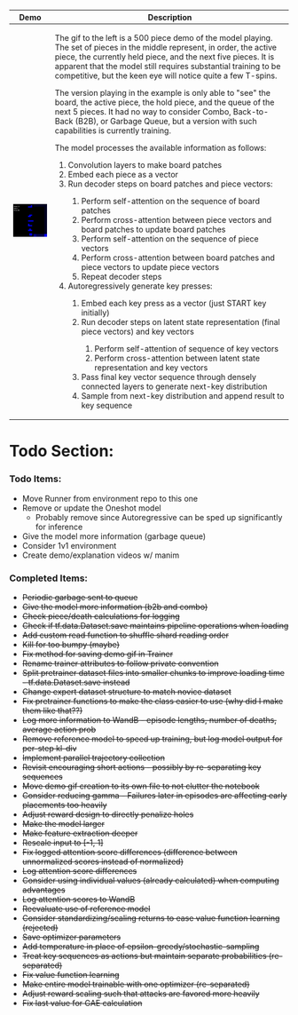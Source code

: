 | Demo | Description |
| ----------- | ----------- |
| <img src="https://github.com/m-sher/QTris/blob/main/Demo.gif" width="200"> | <p>The gif to the left is a 500 piece demo of the model playing. The set of pieces in the middle represent, in order, the active piece, the currently held piece, and the next five pieces. It is apparent that the model still requires substantial training to be competitive, but the keen eye will notice quite a few T-spins. </p><p>The version playing in the example is only able to "see" the board, the active piece, the hold piece, and the queue of the next 5 pieces. It had no way to consider Combo, Back-to-Back (B2B), or Garbage Queue, but a version with such capabilities is currently training.</p><p>The model processes the available information as follows:</p><ol><li>Convolution layers to make board patches</li><li>Embed each piece as a vector</li><li>Run decoder steps on board patches and piece vectors:</li><ol><li>Perform self-attention on the sequence of board patches</li><li>Perform cross-attention between piece vectors and board patches to update board patches</li><li>Perform self-attention on the sequence of piece vectors</li><li>Perform cross-attention between board patches and piece vectors to update piece vectors</li><li>Repeat decoder steps</li></ol><li>Autoregressively generate key presses:</li><ol><li>Embed each key press as a vector (just START key initially)</li><li>Run decoder steps on latent state representation (final piece vectors) and key vectors</li><ol><li>Perform self-attention of sequence of key vectors</li><li>Perform cross-attention between latent state representation and key vectors</li></ol><li>Pass final key vector sequence through densely connected layers to generate next-key distribution</li><li>Sample from next-key distribution and append result to key sequence</li></ol></ol>

# Todo Section: #

### Todo Items: ###

- Move Runner from environment repo to this one
- Remove or update the Oneshot model
   - Probably remove since Autoregressive can be sped up significantly for inference
- Give the model more information (garbage queue)
- Consider 1v1 environment
- Create demo/explanation videos w/ manim

### Completed Items: ###

- ~~Periodic garbage sent to queue~~
- ~~Give the model more information (b2b and combo)~~
- ~~Check piece/death calculations for logging~~
- ~~Check if tf.data.Dataset.save maintains pipeline operations when loading~~
- ~~Add custom read function to shuffle shard reading order~~
- ~~Kill for too bumpy (maybe)~~
- ~~Fix method for saving demo gif in Trainer~~
- ~~Rename trainer attributes to follow private convention~~
- ~~Split pretrainer dataset files into smaller chunks to improve loading time - tf.data.Dataset.save instead~~
- ~~Change expert dataset structure to match novice dataset~~
- ~~Fix pretrainer functions to make the class easier to use (why did I make them like that??)~~
- ~~Log more information to WandB - episode lengths, number of deaths, average action prob~~
- ~~Remove reference model to speed up training, but log model output for per-step kl-div~~
- ~~Implement parallel trajectory collection~~
- ~~Revisit encouraging short actions - possibly by re-separating key sequences~~
- ~~Move demo gif creation to its own file to not clutter the notebook~~
- ~~Consider reducing gamma - Failures later in episodes are affecting early placements too heavily~~
- ~~Adjust reward design to directly penalize holes~~
- ~~Make the model larger~~
- ~~Make feature extraction deeper~~
- ~~Rescale input to [-1, 1]~~
- ~~Fix logged attention score differences (difference between unnormalized scores instead of normalized)~~
- ~~Log attention score differences~~
- ~~Consider using individual values (already calculated) when computing advantages~~
- ~~Log attention scores to WandB~~
- ~~Reevaluate use of reference model~~
- ~~Consider standardizing/scaling returns to ease value function learning (rejected)~~
- ~~Save optimizer parameters~~
- ~~Add temperature in place of epsilon-greedy/stochastic-sampling~~
- ~~Treat key sequences as actions but maintain separate probabilities (re-separated)~~
- ~~Fix value function learning~~
- ~~Make entire model trainable with one optimizer (re-separated)~~
- ~~Adjust reward scaling such that attacks are favored more heavily~~
- ~~Fix last value for GAE calculation~~
